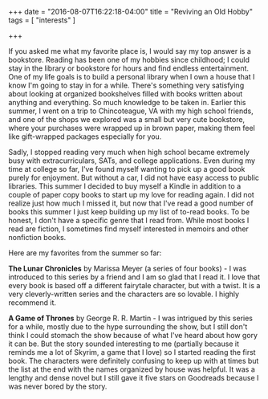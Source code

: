 +++
date = "2016-08-07T16:22:18-04:00"
title = "Reviving an Old Hobby"
tags = [ "interests" ]

+++

If you asked me what my favorite place is, I would say my top answer is a bookstore. Reading has been one of my hobbies since childhood; I could stay in the library or bookstore for hours and find endless entertainment. One of my life goals is to build a personal library when I own a house that I know I'm going to stay in for a while. There's something very satisfying about looking at organized bookshelves filled with books written about anything and everything. So much knowledge to be taken in. Earlier this summer, I went on a trip to Chincoteague, VA with my high school friends, and one of the shops we explored was a small but very cute bookstore, where your purchases were wrapped up in brown paper, making them feel like gift-wrapped packages especially for you. 


Sadly, I stopped reading very much when high school became extremely busy with extracurriculars, SATs, and college applications. Even during my time at college so far, I've found myself wanting to pick up a good book purely for enjoyment. But without a car, I did not have easy access to public libraries. This summer I decided to buy myself a Kindle in addition to a couple of paper copy books to start up my love for reading again. I did not realize just how much I missed it, but now that I've read a good number of books this summer I just keep building up my list of to-read books. To be honest, I don't have a specific genre that I read from. While most books I read are fiction, I sometimes find myself interested in memoirs and other nonfiction books. 

Here are my favorites from the summer so far: 

**The Lunar Chronicles** by Marissa Meyer (a series of four books) - I was introduced to this series by a friend and I am so glad that I read it. I love that every book is based off a different fairytale character, but with a twist. It is a very cleverly-written series and the characters are so lovable. I highly recommend it.

**A Game of Thrones** by George R. R. Martin - I was intrigued by this series for a while, mostly due to the hype surrounding the show, but I still don't think I could stomach the show because of what I've heard about how gory it can be. But the story sounded interesting to me (partially because it reminds me a lot of Skyrim, a game that I love) so I started reading the first book. The characters were definitely confusing to keep up with at times but the list at the end with the names organized by house was helpful. It was a lengthy and dense novel but I still gave it five stars on Goodreads because I was never bored by the story. 

